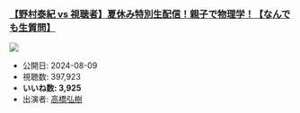 ### [【野村泰紀 vs 視聴者】夏休み特別生配信！親子で物理学！【なんでも生質問】](https://www.youtube.com/watch?v=9DFK7heXx8o)
[![](https://img.youtube.com/vi/9DFK7heXx8o/sddefault.jpg)](https://www.youtube.com/watch?v=9DFK7heXx8o)
-   公開日: 2024-08-09
-   視聴数: 397,923
-   **いいね数: 3,925**
-   出演者: [高橋弘樹](/rehacq_fan/people/高橋弘樹 "wikilink")
